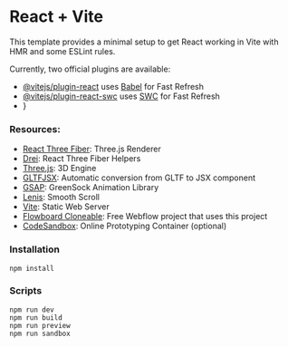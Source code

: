 # React + Vite

This template provides a minimal setup to get React working in Vite with HMR and some ESLint rules.

Currently, two official plugins are available:

- [@vitejs/plugin-react](https://github.com/vitejs/vite-plugin-react/blob/main/packages/plugin-react/README.md) uses [Babel](https://babeljs.io/) for Fast Refresh
- [@vitejs/plugin-react-swc](https://github.com/vitejs/vite-plugin-react-swc) uses [SWC](https://swc.rs/) for Fast Refresh
- }


### Resources:

- [React Three Fiber](https://docs.pmnd.rs/react-three-fiber/): Three.js Renderer
- [Drei](https://github.com/pmndrs/drei): React Three Fiber Helpers
- [Three.js](https://threejs.org/docs/index.html#manual/en/introduction/Creating-a-scene): 3D Engine
- [GLTFJSX](https://github.com/pmndrs/gltfjsx): Automatic conversion from GLTF to JSX component
- [GSAP](https://greensock.com/gsap/): GreenSock Animation Library
- [Lenis](https://lenis.studiofreight.com/): Smooth Scroll
- [Vite](https://vitejs.dev/guide/): Static Web Server
- [Flowboard Cloneable](https://webflow.com/made-in-webflow/website/flowboard-site): Free Webflow project that uses this project
- [CodeSandbox](https://codesandbox.io/docs/configuration): Online Prototyping Container (optional)

### Installation

```
npm install
```

### Scripts

```
npm run dev
npm run build
npm run preview
npm run sandbox
```
